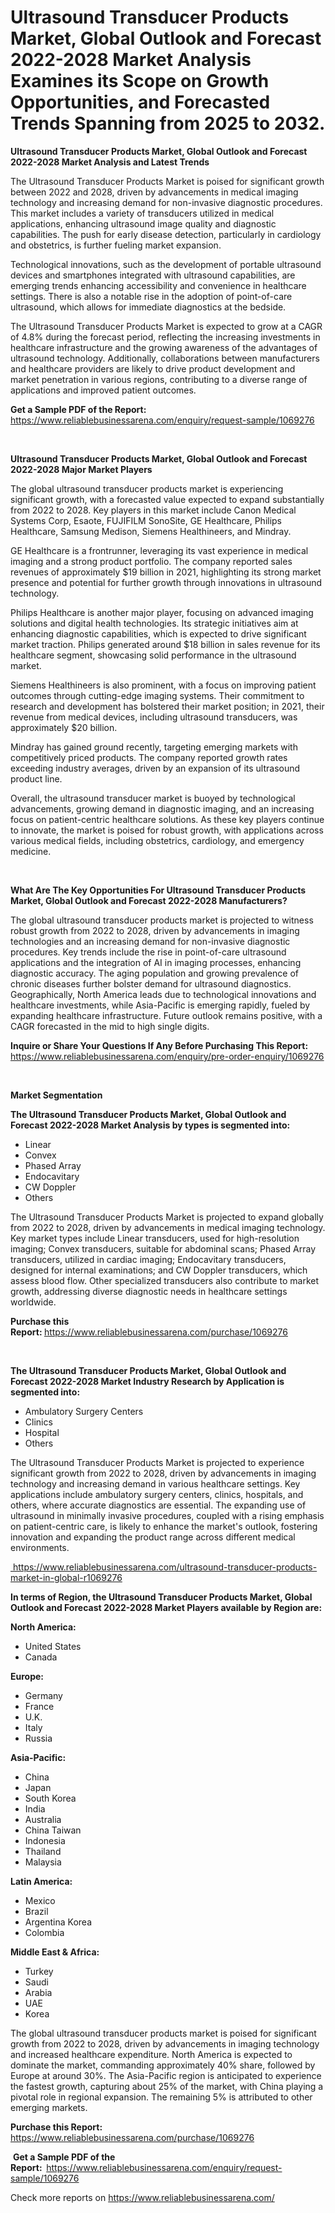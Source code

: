 <p><h1>Ultrasound Transducer Products Market, Global Outlook and Forecast 2022-2028 Market Analysis Examines its Scope on Growth Opportunities, and Forecasted Trends Spanning from 2025 to 2032.</h1></p><p><strong>Ultrasound Transducer Products Market, Global Outlook and Forecast 2022-2028 Market Analysis and Latest Trends</strong></p>
<p><p>The Ultrasound Transducer Products Market is poised for significant growth between 2022 and 2028, driven by advancements in medical imaging technology and increasing demand for non-invasive diagnostic procedures. This market includes a variety of transducers utilized in medical applications, enhancing ultrasound image quality and diagnostic capabilities. The push for early disease detection, particularly in cardiology and obstetrics, is further fueling market expansion. </p><p>Technological innovations, such as the development of portable ultrasound devices and smartphones integrated with ultrasound capabilities, are emerging trends enhancing accessibility and convenience in healthcare settings. There is also a notable rise in the adoption of point-of-care ultrasound, which allows for immediate diagnostics at the bedside. </p><p>The Ultrasound Transducer Products Market is expected to grow at a CAGR of 4.8% during the forecast period, reflecting the increasing investments in healthcare infrastructure and the growing awareness of the advantages of ultrasound technology. Additionally, collaborations between manufacturers and healthcare providers are likely to drive product development and market penetration in various regions, contributing to a diverse range of applications and improved patient outcomes.</p></p>
<p><strong>Get a Sample PDF of the Report:&nbsp;</strong> <a href="https://www.reliablebusinessarena.com/enquiry/request-sample/1069276?utm_campaign=1990&utm_medium=2&utm_source=Github&utm_content=ia&utm_term=21032025&utm_id=ultrasound-transducer-products-market-global-outlook-and-forecast-2022-2028">https://www.reliablebusinessarena.com/enquiry/request-sample/1069276</a></p>
<p>&nbsp;</p>
<p><strong>Ultrasound Transducer Products Market, Global Outlook and Forecast 2022-2028 Major Market Players</strong></p>
<p><p>The global ultrasound transducer products market is experiencing significant growth, with a forecasted value expected to expand substantially from 2022 to 2028. Key players in this market include Canon Medical Systems Corp, Esaote, FUJIFILM SonoSite, GE Healthcare, Philips Healthcare, Samsung Medison, Siemens Healthineers, and Mindray. </p><p>GE Healthcare is a frontrunner, leveraging its vast experience in medical imaging and a strong product portfolio. The company reported sales revenues of approximately $19 billion in 2021, highlighting its strong market presence and potential for further growth through innovations in ultrasound technology.</p><p>Philips Healthcare is another major player, focusing on advanced imaging solutions and digital health technologies. Its strategic initiatives aim at enhancing diagnostic capabilities, which is expected to drive significant market traction. Philips generated around $18 billion in sales revenue for its healthcare segment, showcasing solid performance in the ultrasound market.</p><p>Siemens Healthineers is also prominent, with a focus on improving patient outcomes through cutting-edge imaging systems. Their commitment to research and development has bolstered their market position; in 2021, their revenue from medical devices, including ultrasound transducers, was approximately $20 billion.</p><p>Mindray has gained ground recently, targeting emerging markets with competitively priced products. The company reported growth rates exceeding industry averages, driven by an expansion of its ultrasound product line.</p><p>Overall, the ultrasound transducer market is buoyed by technological advancements, growing demand in diagnostic imaging, and an increasing focus on patient-centric healthcare solutions. As these key players continue to innovate, the market is poised for robust growth, with applications across various medical fields, including obstetrics, cardiology, and emergency medicine.</p></p>
<p>&nbsp;</p>
<p><strong>What Are The Key Opportunities For Ultrasound Transducer Products Market, Global Outlook and Forecast 2022-2028 Manufacturers?</strong></p>
<p><p>The global ultrasound transducer products market is projected to witness robust growth from 2022 to 2028, driven by advancements in imaging technologies and an increasing demand for non-invasive diagnostic procedures. Key trends include the rise in point-of-care ultrasound applications and the integration of AI in imaging processes, enhancing diagnostic accuracy. The aging population and growing prevalence of chronic diseases further bolster demand for ultrasound diagnostics. Geographically, North America leads due to technological innovations and healthcare investments, while Asia-Pacific is emerging rapidly, fueled by expanding healthcare infrastructure. Future outlook remains positive, with a CAGR forecasted in the mid to high single digits.</p></p>
<p><strong>Inquire or Share Your Questions If Any Before Purchasing This Report:</strong> <a href="https://www.reliablebusinessarena.com/enquiry/pre-order-enquiry/1069276?utm_campaign=1990&utm_medium=2&utm_source=Github&utm_content=ia&utm_term=21032025&utm_id=ultrasound-transducer-products-market-global-outlook-and-forecast-2022-2028">https://www.reliablebusinessarena.com/enquiry/pre-order-enquiry/1069276</a></p>
<p>&nbsp;</p>
<p><strong>Market Segmentation</strong></p>
<p><strong>The Ultrasound Transducer Products Market, Global Outlook and Forecast 2022-2028 Market Analysis by types is segmented into:</strong></p>
<p><ul><li>Linear</li><li>Convex</li><li>Phased Array</li><li>Endocavitary</li><li>CW Doppler</li><li>Others</li></ul></p>
<p><p>The Ultrasound Transducer Products Market is projected to expand globally from 2022 to 2028, driven by advancements in medical imaging technology. Key market types include Linear transducers, used for high-resolution imaging; Convex transducers, suitable for abdominal scans; Phased Array transducers, utilized in cardiac imaging; Endocavitary transducers, designed for internal examinations; and CW Doppler transducers, which assess blood flow. Other specialized transducers also contribute to market growth, addressing diverse diagnostic needs in healthcare settings worldwide.</p></p>
<p><strong>Purchase this Report:&nbsp;</strong><a href="https://www.reliablebusinessarena.com/purchase/1069276?utm_campaign=1990&utm_medium=2&utm_source=Github&utm_content=ia&utm_term=21032025&utm_id=ultrasound-transducer-products-market-global-outlook-and-forecast-2022-2028">https://www.reliablebusinessarena.com/purchase/1069276</a></p>
<p>&nbsp;</p>
<p><strong>The Ultrasound Transducer Products Market, Global Outlook and Forecast 2022-2028 Market Industry Research by Application is segmented into:</strong></p>
<p><ul><li>Ambulatory Surgery Centers</li><li>Clinics</li><li>Hospital</li><li>Others</li></ul></p>
<p><p>The Ultrasound Transducer Products Market is projected to experience significant growth from 2022 to 2028, driven by advancements in imaging technology and increasing demand in various healthcare settings. Key applications include ambulatory surgery centers, clinics, hospitals, and others, where accurate diagnostics are essential. The expanding use of ultrasound in minimally invasive procedures, coupled with a rising emphasis on patient-centric care, is likely to enhance the market's outlook, fostering innovation and expanding the product range across different medical environments.</p></p>
<p><a href="https://www.reliablebusinessarena.com/ultrasound-transducer-products-market-in-global-r1069276?utm_campaign=1990&utm_medium=2&utm_source=Github&utm_content=ia&utm_term=21032025&utm_id=ultrasound-transducer-products-market-global-outlook-and-forecast-2022-2028">&nbsp;https://www.reliablebusinessarena.com/ultrasound-transducer-products-market-in-global-r1069276</a></p>
<p><strong>In terms of Region, the Ultrasound Transducer Products Market, Global Outlook and Forecast 2022-2028 Market Players available by Region are:</strong></p>
<p>
    <p> <strong> North America: </strong>
        <ul>
            <li>United States</li>
            <li>Canada</li>
        </ul>
        </p> 
    <p> <strong> Europe: </strong>
        <ul>
            <li>Germany</li>
            <li>France</li>
            <li>U.K.</li>
            <li>Italy</li>
            <li>Russia</li>
        </ul>
        </p> 
    <p> <strong> Asia-Pacific: </strong>
        <ul>
            <li>China</li>
            <li>Japan</li>
            <li>South Korea</li>
            <li>India</li>
            <li>Australia</li>
            <li>China Taiwan</li>
            <li>Indonesia</li>
            <li>Thailand</li>
            <li>Malaysia</li>
        </ul>
        </p> 
    <p> <strong> Latin America: </strong>
        <ul>
            <li>Mexico</li>
            <li>Brazil</li>
            <li>Argentina Korea</li>
            <li>Colombia</li>
        </ul>
        </p> 
    <p> <strong> Middle East & Africa: </strong>
        <ul>
            <li>Turkey</li>
            <li>Saudi</li>
            <li>Arabia</li>
            <li>UAE</li>
            <li>Korea</li>
        </ul>
    </p>
    </p>
<p><p>The global ultrasound transducer products market is poised for significant growth from 2022 to 2028, driven by advancements in imaging technology and increased healthcare expenditure. North America is expected to dominate the market, commanding approximately 40% share, followed by Europe at around 30%. The Asia-Pacific region is anticipated to experience the fastest growth, capturing about 25% of the market, with China playing a pivotal role in regional expansion. The remaining 5% is attributed to other emerging markets.</p></p>
<p><strong>Purchase this Report: </strong><a href="https://www.reliablebusinessarena.com/purchase/1069276?utm_campaign=1990&utm_medium=2&utm_source=Github&utm_content=ia&utm_term=21032025&utm_id=ultrasound-transducer-products-market-global-outlook-and-forecast-2022-2028">https://www.reliablebusinessarena.com/purchase/1069276</a></p>
<p>&nbsp;<strong>Get a Sample PDF of the Report:&nbsp;&nbsp;</strong><a href="https://www.reliablebusinessarena.com/enquiry/request-sample/1069276?utm_campaign=1990&utm_medium=2&utm_source=Github&utm_content=ia&utm_term=21032025&utm_id=ultrasound-transducer-products-market-global-outlook-and-forecast-2022-2028">https://www.reliablebusinessarena.com/enquiry/request-sample/1069276</a></p>
<p><strong></strong></p>
<p>Check more reports on <a href="https://www.reliablebusinessarena.com/?utm_campaign=1990&utm_medium=2&utm_source=Github&utm_content=ia&utm_term=21032025&utm_id=ultrasound-transducer-products-market-global-outlook-and-forecast-2022-2028">https://www.reliablebusinessarena.com/</a></p>